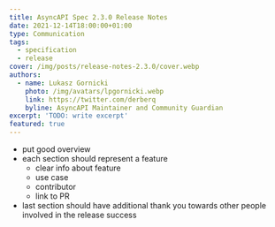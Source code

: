 ```yaml
---
title: AsyncAPI Spec 2.3.0 Release Notes
date: 2021-12-14T18:00:00+01:00
type: Communication
tags:
  - specification
  - release
cover: /img/posts/release-notes-2.3.0/cover.webp
authors:
  - name: Lukasz Gornicki
    photo: /img/avatars/lpgornicki.webp
    link: https://twitter.com/derberq
    byline: AsyncAPI Maintainer and Community Guardian
excerpt: 'TODO: write excerpt'
featured: true
---
```


- put good overview
- each section should represent a feature
  - clear info about feature
  - use case
  - contributor
  - link to PR
- last section should have additional thank you towards other people involved in the release success
